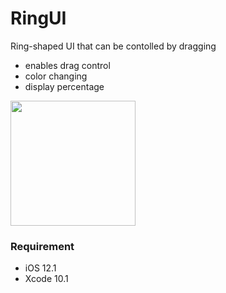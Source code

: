 # RingUI
Ring-shaped UI that can be contolled by dragging

- enables drag control
- color changing
- display percentage

<img src="https://s33.aconvert.com/convert/p3r68-cdx67/q1l0p-t9tw6.gif" width="200">

### Requirement
- iOS 12.1
- Xcode 10.1
